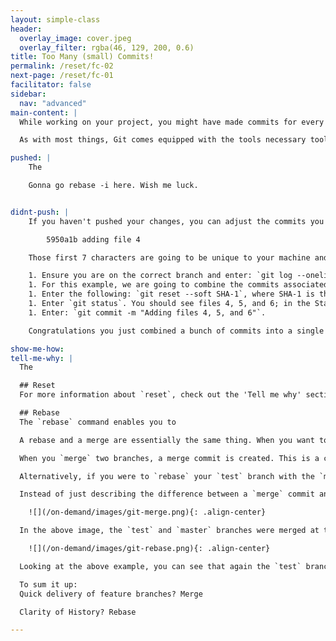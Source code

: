 ```yaml
---
layout: simple-class
header:
  overlay_image: cover.jpeg
  overlay_filter: rgba(46, 129, 200, 0.6)
title: Too Many (small) Commits!
permalink: /reset/fc-02
next-page: /reset/fc-01
facilitator: false
sidebar:
  nav: "advanced"
main-content: |
  While working on your project, you might have made commits for every little change you made along the way and created a commit history that looks more like an avalanche of information as opposed to a succinct list of the changes you made to the branch.

  As with most things, Git comes equipped with the tools necessary tools to save you from yourself.

pushed: |
    The

    Gonna go rebase -i here. Wish me luck.


didnt-push: |
    If you haven't pushed your changes, you can adjust the commits you created without worrying about causing problems for other collaborators using the `reset` command. If you created files using the Bash or PowerShell scripts we provided, your commit message history should include 6 commits that look something like this:

        5950a1b adding file 4

    Those first 7 characters are going to be unique to your machine and is the SHA-1 hash assigned to that specific commit. We are going to use that hash identifier when using the `reset` command.

    1. Ensure you are on the correct branch and enter: `git log --oneline`.
    1. For this example, we are going to combine the commits associated with the addition of files 4, 5, and 6. So identify the SHA-1 associated with the commit for **adding file 3**.
    1. Enter the following: `git reset --soft SHA-1`, where SHA-1 is the SHA-1 associated with the `adding file 3` commit.
    1. Enter `git status`. You should see files 4, 5, and 6; in the Staging Area (aka ready to be committed).
    1. Enter: `git commit -m "Adding files 4, 5, and 6"`.

    Congratulations you just combined a bunch of commits into a single commit! Now, none of the other collaborators will know that you make **way** too many commits!

show-me-how:
tell-me-why: |
  The

  ## Reset
  For more information about `reset`, check out the 'Tell me why' section in the [Commit Message Sucks](/on-demand/reset/fc-03) scenario.

  ## Rebase
  The `rebase` command enables you to

  A rebase and a merge are essentially the same thing. When you want to combine your changes from two branches into one, you have a choice to use either process. The difference is found in the history that your project leaves behind.

  When you `merge` two branches, a merge commit is created. This is a commit that identifies that the changes on the `test` branch were applied to the `master` branch (using our repo branches as an example). This would look something like having two traffic lanes merge into one at a single point (or commit in Git terminology).

  Alternatively, if you were to `rebase` your `test` branch with the `master` branch, you would be placing the commits made on the `test` branch along the linear (straight line) history of the `master branch`.

  Instead of just describing the difference between a `merge` commit and a `rebase`, look at these images.

    ![](/on-demand/images/git-merge.png){: .align-center}

  In the above image, the `test` and `master` branches were merged at the `7b67` 'merge' commit. During development `test` was created at the `0d7b` commit and began creating changes on the `test` branch. Meanwhile, the `master` branch also got a handful of commits. When the `merge` command was used the commits that occurred between on both branches since the `0d7b` commit were combined at the `7b67` merge commit.

    ![](/on-demand/images/git-rebase.png){: .align-center}

  Looking at the above example, you can see that again the `test` branch was created at the `0d7b` commit. Changes were made on both the `master` and `test` branches. Once the changes on the `test` branch were ready to be merged with the `master` branch, it was `rebase`d onto the `master` branch. You can see that the commits that occurred on the `test` branch were recreated on the `master` branch and given new commit SHA-1 hashes.

  To sum it up: 
  Quick delivery of feature branches? Merge

  Clarity of History? Rebase

---
```


